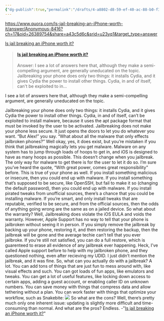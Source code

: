 ```yaml
---
{"dg-publish":true,"permalink":"/drafts/4-a8802-d8-59-ef-40-ac-88-b0-f3-f0-e6-ca-9219/","dgHomeLink":true,"dgPassFrontmatter":false}
---
```



https://www.quora.com/Is-jail-breaking-an-iPhone-worth-it/answer/Anonymous-8416?ch=17&oid=26389754&share=a43c5d6c&srid=u23yq1&target_type=answer

[Is jail breaking an iPhone worth it?](bear://x-callback-url/open-note?id=6F62EFB4-8383-4EBC-A598-7585E8A40C60-524-0000002951408364)

<blockquote class="embedly-card"><h4><a href="https://www.quora.com/Is-jail-breaking-an-iPhone-worth-it/answer/Anonymous-8416?ch=17&oid=26389754&share=a43c5d6c&srid=u23yq1&target_type=answer">Is jail breaking an iPhone worth it?</a></h4><p>Answer: I see a lot of answers here that, although they make a semi-compelling argument, are generally uneducated on the topic. Jailbreaking your phone does only two things: it installs Cydia, and it gives Cydia the power to install other things. Cydia, in and of itself, can't be exploited to in...</p></blockquote>
<script async src="//cdn.embedly.com/widgets/platform.js" charset="UTF-8"></script>
	
I see a lot of answers here that, although they make a semi-compelling argument, are generally uneducated on the topic.

Jailbreaking your phone does only two things: it installs Cydia, and it gives Cydia the power to install other things. Cydia, in and of itself, can’t be exploited to install malware, because it uses the apt package format that must be invoked by the user to be activated. Jailbreaking does not make your phone less secure. It just opens the doors to let you do whatever you want.
“But Alex!” you say. “What about all the malware that only effects jailbroken phones?” Well okay, yes, it does exist, but you’re mistaken if you think that jailbreaking magically lets you get malware. Malware on any system has to jump through loads of hoops to get in, and iOS is designed to have as many hoops as possible. This doesn’t change when you jailbreak.
The only way for malware to get there is for the user to let it do so. I’m sure you’ve heard the quote, “With great power, comes great responsibility” before. This is true of your phone as well. If you install something malicious or insecure, then you could end up with malware. If you install something that’s supposed to be secure, like OpenSSH, but fail to make it so (changing the default password), then you could end up with malware. If you install pirated tweaks from unofficial sources, there’s a chance that you could be installing malware. If you’re smart, and only install tweaks that are reputable, verified to be secure, and from the official sources, then the odds of anything going wrong are the same as on a jailed device.
So what about the warranty? Well, Jailbreaking does violate the iOS EULA and voids the warranty. However, Apple Support has no way to tell that your phone is jailbroken without seeing it in person. If you simply remove the jailbreak by backing up your phone, restoring it, and then restoring the backup, then the jailbreak will be gone and the average techie can’t tell that you ever jailbroke. If you’re still not satisfied, you can do a full restore, which is guarenteed to erase all evidence of any jailbreak ever happening. Heck, I’ve called Apple support before to help with my jailbroken phone, and they questioned nothing, even after recieving my UDID. I just didn’t mention the jailbreak, and it was fine.
So, what can you actually do with a jailbreak? A lot. You can add tons of things that are just fun to mess around with, like visual effects and such. You can got loads of fun apps, like emulators and tweaks. You can get a lot of useful features, like locking down access to certain apps, adding a guest account, or enabling caller ID on unknown numbers. You can save money with things that compress data and allow tethering without a plan. You can work faster with things that optimize your workflow, such as Snakebite:
![](https://qph.cf2.quoracdn.net/main-qimg-0e2f68d3f6b02c7cefb6fe7504d79a13-lq)
So what are the cons? Well, there’s pretty much only one inherent issue: updating is slightly more difficult and time-consuming than normal.
And what are the pros? Endless.
-"[Is jail breaking an iPhone worth it?](https://www.quora.com/Is-jail-breaking-an-iPhone-worth-it/answer/Anonymous-8416?ch=17&oid=26389754&share=a43c5d6c&srid=u23yq1&target*type=answer.json)"